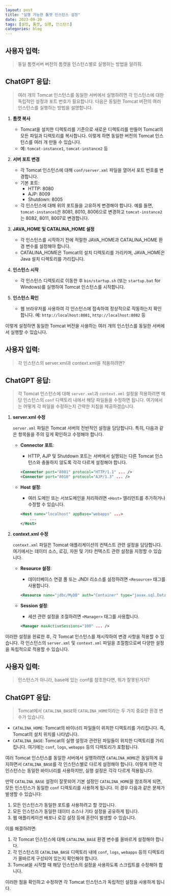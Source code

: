 ```yaml
---
layout: post
title: "실행 가능한 톰캣 인스턴스 설정"
date: 2023-09-20
tags: [설정, 톰캣, 실행, 인스턴스]
categories: blog
---
```


## 사용자 입력:
> 동일 톰캣서버 버전의 톰캣을 인스턴스별로 실행하는 방법을 알려줘.

## ChatGPT 응답:
> 여러 개의 Tomcat 인스턴스를 동일한 서버에서 실행하려면 각 인스턴스에 대한 독립적인 설정과 포트 번호가 필요합니다. 다음은 동일한 Tomcat 버전의 여러 인스턴스를 실행하는 방법을 설명합니다.

1. **톰캣 복사**
    - Tomcat을 설치한 디렉토리를 기준으로 새로운 디렉토리를 만들어 Tomcat의 모든 파일과 디렉토리를 복사합니다. 이렇게 하면 동일한 버전의 Tomcat 인스턴스를 여러 개 만들 수 있습니다.
    - 예: `tomcat-instance1`, `tomcat-instance2` 등

2. **서버 포트 변경**
    - 각 Tomcat 인스턴스에 대해 `conf/server.xml` 파일을 열어서 포트 번호를 변경합니다.
    - 기본 포트:
        - HTTP: 8080
        - AJP: 8009
        - Shutdown: 8005
    - 각 인스턴스에 대해 위의 포트들을 고유하게 변경해야 합니다. 예를 들면, `tomcat-instance1`은 8081, 8010, 8006으로 변경하고 `tomcat-instance2`는 8082, 8011, 8007로 변경합니다.

3. **JAVA_HOME 및 CATALINA_HOME 설정**
    - 각 인스턴스를 시작하기 전에 적절한 JAVA_HOME과 CATALINA_HOME 환경 변수를 설정해야 합니다.
    - CATALINA_HOME은 Tomcat의 설치 디렉토리를 가리키며, JAVA_HOME은 Java 설치 디렉토리를 가리킵니다.

4. **인스턴스 시작**
    - 각 인스턴스 디렉토리로 이동한 후 `bin/startup.sh` (또는 `startup.bat` for Windows)를 실행하여 Tomcat 인스턴스를 시작합니다.

5. **인스턴스 확인**
    - 웹 브라우저를 사용하여 각 인스턴스에 접속하여 정상적으로 작동하는지 확인합니다. 예: `http://localhost:8081`, `http://localhost:8082` 등

이렇게 설정하면 동일한 Tomcat 버전을 사용하는 여러 개의 인스턴스를 동일한 서버에서 실행할 수 있습니다.

## 사용자 입력:
> 각 인스턴스의  server.xml과  context.xml을 적용하려면?

## ChatGPT 응답:
> 각 Tomcat 인스턴스에 대해 `server.xml`과 `context.xml` 설정을 적용하려면 해당 인스턴스의 `conf` 디렉토리 내에서 해당 파일들을 수정하면 됩니다. 여기에서는 어떻게 각 파일을 수정하는지 간략한 지침을 제공하겠습니다.

1. **server.xml 수정**

    `server.xml` 파일은 Tomcat 서버의 전반적인 설정을 담당합니다. 특히, 다음과 같은 항목들을 주의 깊게 확인하고 수정해야 합니다.

    - **Connector 포트**:
        - HTTP, AJP 및 Shutdown 포트는 서버에서 실행되는 다른 Tomcat 인스턴스와 충돌하지 않도록 각각 다르게 설정해야 합니다.
        ```xml
        <Connector port="8081" protocol="HTTP/1.1" ... />
        <Connector port="8010" protocol="AJP/1.3" ... />
        ```

    - **Host 설정**:
        - 여러 도메인 또는 서브도메인을 처리하려면 `<Host>` 엘리먼트를 추가하거나 수정할 수 있습니다.
        ```xml
        <Host name="localhost" appBase="webapps" ...>
            ...
        </Host>
        ```

2. **context.xml 수정**

    `context.xml` 파일은 Tomcat 애플리케이션의 컨텍스트 관련 설정을 담당합니다. 여기에서는 데이터 소스, 로깅, 자원 및 기타 컨텍스트 관련 설정을 지정할 수 있습니다.

    - **Resource 설정**:
        - 데이터베이스 연결 풀 또는 JNDI 리소스를 설정하려면 `<Resource>` 태그를 사용합니다.
        ```xml
        <Resource name="jdbc/MyDB" auth="Container" type="javax.sql.DataSource" ... />
        ```

    - **Session 설정**:
        - 세션 관련 설정을 조절하려면 `<Manager>` 태그를 사용합니다.
        ```xml
        <Manager maxActiveSessions="100" ... />
        ```

이러한 설정을 완료한 후, 각 Tomcat 인스턴스를 재시작하여 변경 사항을 적용할 수 있습니다. 각 인스턴스의 `server.xml` 및 `context.xml` 파일을 조절함으로써 다양한 설정을 독립적으로 적용할 수 있습니다.

## 사용자 입력:
> 인스턴스가 아니라, base에 있는 conf를 참조한다면, 뭐가 잘못된거지?

## ChatGPT 응답:
> Tomcat에서 `CATALINA_BASE`와 `CATALINA_HOME`이라는 두 가지 중요한 환경 변수가 있습니다.

- `CATALINA_HOME`: Tomcat의 바이너리 파일들이 위치한 디렉토리를 가리킵니다. 즉, Tomcat의 설치 위치를 나타냅니다.
- `CATALINA_BASE`: Tomcat의 실행 설정과 관련된 파일들이 위치한 디렉토리를 가리킵니다. 여기에는 `conf`, `logs`, `webapps` 등의 디렉토리가 포함됩니다.

여러 Tomcat 인스턴스를 동일한 서버에서 실행하려면 `CATALINA_HOME`은 동일하게 유지하면서 `CATALINA_BASE`를 각 인스턴스별로 다르게 설정해야 합니다. 이렇게 하면 각 인스턴스는 동일한 바이너리를 사용하지만, 실행 설정은 각각 다르게 적용됩니다.

만약 `CATALINA_BASE` 설정이 잘못되어 기본 설정인 `CATALINA_HOME`을 참조하게 되면, 모든 인스턴스가 동일한 `conf` 디렉토리를 사용하게 됩니다. 이 경우 다음과 같은 문제가 발생할 수 있습니다:

1. 모든 인스턴스가 동일한 포트를 사용하려고 할 것입니다.
2. 모든 인스턴스가 동일한 데이터 소스나 기타 설정을 공유하게 됩니다.
3. 웹 애플리케이션 배포나 로깅 설정 등에 혼란이 발생할 수 있습니다.

이를 해결하려면:

1. 각 Tomcat 인스턴스에 대해 `CATALINA_BASE` 환경 변수를 올바르게 설정해야 합니다.
2. 각 인스턴스의 `CATALINA_BASE` 디렉토리 내에 `conf`, `logs`, `webapps` 등의 디렉토리가 올바르게 구성되어 있는지 확인해야 합니다.
3. Tomcat을 시작할 때 해당 인스턴스의 설정을 사용하도록 스크립트를 수정해야 합니다. 

이러한 점을 확인하고 수정하면 각 Tomcat 인스턴스가 독립적인 설정을 사용하게 됩니다.

